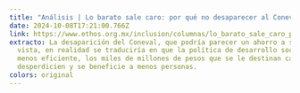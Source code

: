 ```yaml
---
title: "Análisis | Lo barato sale caro: por qué no desaparecer al Coneval"
date: 2024-10-08T17:21:00.766Z
link: https://www.ethos.org.mx/inclusion/columnas/lo_barato_sale_caro_por_que_no_desaparecer_al_coneval
extracto: La desaparición del Coneval, que podría parecer un ahorro a simple
  vista, en realidad se traduciría en que la política de desarrollo social sea
  menos eficiente, los miles de millones de pesos que se le destinan cada año se
  desperdicien y se beneficie a menos personas.
colors: original
---
```

